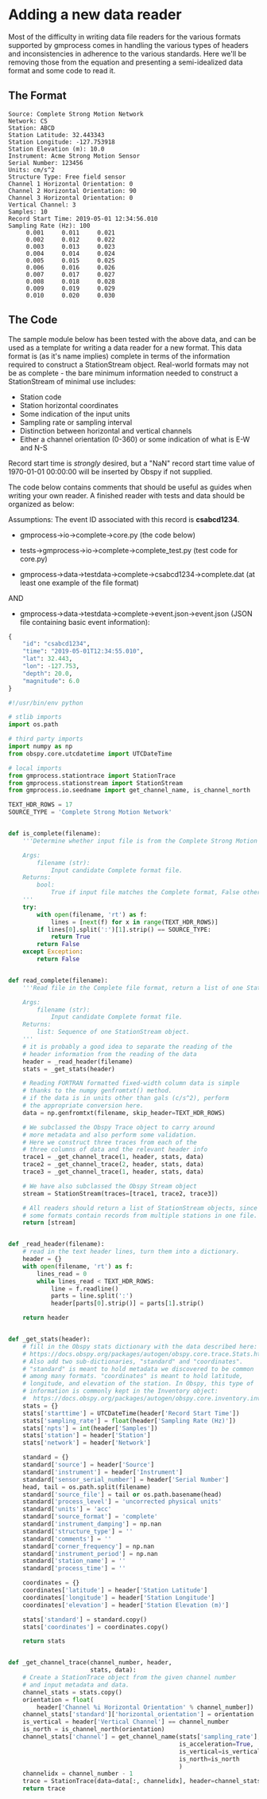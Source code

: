 # Adding a new data reader

Most of the difficulty in writing data file readers for the various formats
supported by gmprocess comes in handling the various types of headers and
inconsistencies in adherence to the various standards. Here we'll be removing
those from the equation and presenting a semi-idealized data format and some
code to read it.

## The Format

```
Source: Complete Strong Motion Network
Network: CS
Station: ABCD
Station Latitude: 32.443343
Station Longitude: -127.753918
Station Elevation (m): 10.0
Instrument: Acme Strong Motion Sensor
Serial Number: 123456
Units: cm/s^2
Structure Type: Free field sensor
Channel 1 Horizontal Orientation: 0
Channel 2 Horizontal Orientation: 90
Channel 3 Horizontal Orientation: 0
Vertical Channel: 3
Samples: 10
Record Start Time: 2019-05-01 12:34:56.010
Sampling Rate (Hz): 100
     0.001     0.011     0.021
     0.002     0.012     0.022
     0.003     0.013     0.023
     0.004     0.014     0.024
     0.005     0.015     0.025
     0.006     0.016     0.026
     0.007     0.017     0.027
     0.008     0.018     0.028
     0.009     0.019     0.029
     0.010     0.020     0.030
```

## The Code

The sample module below has been tested with the above data, and can be used as
a template for writing a data reader for a new format. This data format is (as
it's name implies) complete in terms of the information required to construct a
StationStream object. Real-world formats may not be as complete - the bare minimum
information needed to construct a StationStream of minimal use includes:

 - Station code
 - Station horizontal coordinates
 - Some indication of the input units
 - Sampling rate or sampling interval
 - Distinction between horizontal and vertical channels
 - Either a channel orientation (0-360) or some indication of what is E-W and N-S

Record start time is *strongly* desired, but a "NaN" record start time value of
1970-01-01 00:00:00 will be inserted by Obspy if not supplied.

The code below contains comments that should be useful as guides when writing
your own reader. A finished reader with tests and data should be organized as below:

Assumptions: The event ID associated with this record is **csabcd1234**.

 - gmprocess->io->complete->core.py (the code below)

 - tests->gmprocess->io->complete->complete_test.py (test code for core.py)

 - gmprocess->data->testdata->complete->csabcd1234->complete.dat (at least one example of the file format)

AND

 - gmprocess->data->testdata->complete->event.json->event.json (JSON file containing basic event information):

```python
{
    "id": "csabcd1234",
    "time": "2019-05-01T12:34:55.010",
    "lat": 32.443,
    "lon": -127.753,
    "depth": 20.0,
    "magnitude": 6.0
}
```

```python
#!/usr/bin/env python

# stlib imports
import os.path

# third party imports
import numpy as np
from obspy.core.utcdatetime import UTCDateTime

# local imports
from gmprocess.stationtrace import StationTrace
from gmprocess.stationstream import StationStream
from gmprocess.io.seedname import get_channel_name, is_channel_north

TEXT_HDR_ROWS = 17
SOURCE_TYPE = 'Complete Strong Motion Network'


def is_complete(filename):
    '''Determine whether input file is from the Complete Strong Motion Network.

    Args:
        filename (str):
            Input candidate Complete format file.
    Returns:
        bool:
            True if input file matches the Complete format, False otherwise.
    '''
    try:
        with open(filename, 'rt') as f:
            lines = [next(f) for x in range(TEXT_HDR_ROWS)]
        if lines[0].split(':')[1].strip() == SOURCE_TYPE:
            return True
        return False
    except Exception:
        return False


def read_complete(filename):
    '''Read file in the Complete file format, return a list of one StationStream.

    Args:
        filename (str):
            Input candidate Complete format file.
    Returns:
        list: Sequence of one StationStream object.
    '''
    # it is probably a good idea to separate the reading of the
    # header information from the reading of the data
    header = _read_header(filename)
    stats = _get_stats(header)

    # Reading FORTRAN formatted fixed-width column data is simple
    # thanks to the numpy genfromtxt() method.
    # if the data is in units other than gals (c/s^2), perform
    # the appropriate conversion here.
    data = np.genfromtxt(filename, skip_header=TEXT_HDR_ROWS)

    # We subclassed the Obspy Trace object to carry around
    # more metadata and also perform some validation.
    # Here we construct three traces from each of the
    # three columns of data and the relevant header info
    trace1 = _get_channel_trace(1, header, stats, data)
    trace2 = _get_channel_trace(2, header, stats, data)
    trace3 = _get_channel_trace(1, header, stats, data)

    # We have also subclassed the Obspy Stream object
    stream = StationStream(traces=[trace1, trace2, trace3])

    # All readers should return a list of StationStream objects, since
    # some formats contain records from multiple stations in one file.
    return [stream]


def _read_header(filename):
    # read in the text header lines, turn them into a dictionary.
    header = {}
    with open(filename, 'rt') as f:
        lines_read = 0
        while lines_read < TEXT_HDR_ROWS:
            line = f.readline()
            parts = line.split(':')
            header[parts[0].strip()] = parts[1].strip()

    return header


def _get_stats(header):
    # fill in the Obspy stats dictionary with the data described here:
    # https://docs.obspy.org/packages/autogen/obspy.core.trace.Stats.html
    # Also add two sub-dictionaries, "standard" and "coordinates".
    # "standard" is meant to hold metadata we discovered to be common
    # among many formats. "coordinates" is meant to hold latitude,
    # longitude, and elevation of the station. In Obspy, this type of
    # information is commonly kept in the Inventory object:
    #  https://docs.obspy.org/packages/autogen/obspy.core.inventory.inventory.Inventory.html
    stats = {}
    stats['starttime'] = UTCDateTime(header['Record Start Time'])
    stats['sampling_rate'] = float(header['Sampling Rate (Hz)'])
    stats['npts'] = int(header['Samples'])
    stats['station'] = header['Station']
    stats['network'] = header['Network']

    standard = {}
    standard['source'] = header['Source']
    standard['instrument'] = header['Instrument']
    standard['sensor_serial_number'] = header['Serial Number']
    head, tail = os.path.split(filename)
    standard['source_file'] = tail or os.path.basename(head)
    standard['process_level'] = 'uncorrected physical units'
    standard['units'] = 'acc'
    standard['source_format'] = 'complete'
    standard['instrument_damping'] = np.nan
    standard['structure_type'] = ''
    standard['comments'] = ''
    standard['corner_frequency'] = np.nan
    standard['instrument_period'] = np.nan
    standard['station_name'] = ''
    standard['process_time'] = ''

    coordinates = {}
    coordinates['latitude'] = header['Station Latitude']
    coordinates['longitude'] = header['Station Longitude']
    coordinates['elevation'] = header['Station Elevation (m)']

    stats['standard'] = standard.copy()
    stats['coordinates'] = coordinates.copy()

    return stats


def _get_channel_trace(channel_number, header,
                       stats, data):
    # Create a StationTrace object from the given channel number
    # and input metadata and data.
    channel_stats = stats.copy()
    orientation = float(
        header['Channel %i Horizontal Orientation' % channel_number])
    channel_stats['standard']['horizontal_orientation'] = orientation
    is_vertical = header['Vertical Channel'] == channel_number
    is_north = is_channel_north(orientation)
    channel_stats['channel'] = get_channel_name(stats['sampling_rate'],
                                                is_acceleration=True,
                                                is_vertical=is_vertical,
                                                is_north=is_north
                                                )
    channelidx = channel_number - 1
    trace = StationTrace(data=data[:, channelidx], header=channel_stats)
    return trace
```
